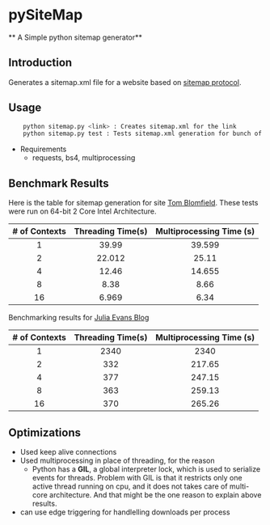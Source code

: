# pySiteMap
** A Simple python sitemap generator** 

## Introduction ## 
Generates a sitemap.xml file for a website based on [sitemap protocol](https://sitemap.org).  
## Usage ##

```bash
	python sitemap.py <link> : Creates sitemap.xml for the link 
	python sitemap.py test : Tests sitemap.xml generation for bunch of other websites 
```

* Requirements 
	+ requests, bs4, multiprocessing

## Benchmark Results ##
Here is the table for sitemap generation for site [Tom Blomfield](http://tomblomfield.com). These tests were run on 64-bit 2 Core Intel Architecture.  


| # of Contexts | Threading Time(s) | Multiprocessing Time (s) |
|:---:|:---:|:---:|
|1 |39.99 | 39.599|
|2 |22.012| 25.11 |
|4 |12.46| 14.655|
|8 | 8.38 | 8.66 |
|16 |6.969| 6.34|

Benchmarking results for [Julia Evans Blog](https://jvns.ca)

 
| # of Contexts | Threading Time(s) | Multiprocessing Time (s) |
|:---:|:---:|:---:|
|1 |2340 | 2340|
|2 |332| 217.65 |
|4 |377| 247.15|
|8 |363 | 259.13 |
|16 |370| 265.26|

## Optimizations ##
- Used keep alive connections 
- Used multiprocessing in place of threading, for the reason  
	- Python has a **GIL**, a global interpreter lock, which is used to serialize events for threads. Problem with GIL is that it restricts only one active thread running on cpu, and it does not takes care of multi-core architecture. And that might be the one reason to explain above results.
- can use edge triggering for handlelling downloads per process  	 



